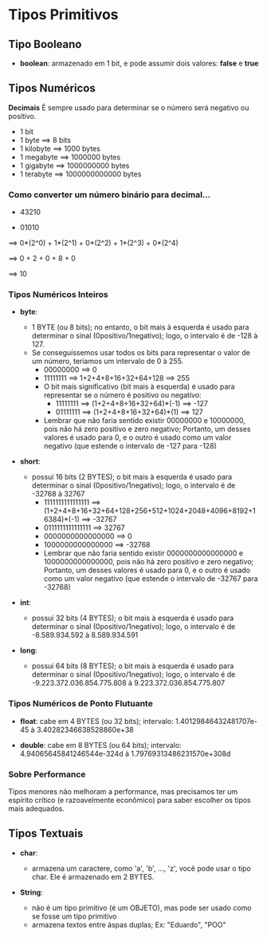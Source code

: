 # Tipos Primitivos

## Tipo Booleano

- **boolean**: armazenado em 1 bit, e pode assumir dois valores: **false** e **true**

## Tipos Numéricos

**Decimais**
É sempre usado para determinar se o número será negativo ou positivo.

- 1 bit
- 1 byte ==> 8 bits
- 1 kilobyte ==> 1000 bytes
- 1 megabyte ==> 1000000 bytes
- 1 gigabyte ==> 1000000000 bytes
- 1 terabyte ==> 1000000000000 bytes

### Como converter um número binário para decimal...

- 43210

- 01010 

==> 0*(2^0) + 1*(2^1) + 0*(2^2) + 1*(2^3) + 0*(2^4) 

==> 0 + 2 + 0 + 8 + 0

==> 10

### Tipos Numéricos Inteiros

- **byte**: 
    - 1 BYTE (ou 8 bits); no entanto, o bit mais à esquerda é usado para determinar o sinal (0positivo/1negativo); logo, o intervalo é de -128 à 127.
    - Se conseguíssemos usar todos os bits para representar o valor de um número, teríamos um intervalo de 0 à 255.
        - 00000000 ==> 0
        - 11111111 ==> 1+2+4+8+16+32+64+128 ==> 255
        - O bit mais significativo (bit mais à esquerda) é usado para representar se o número é positivo ou negativo:
            - 11111111 ==> (1+2+4+8+16+32+64)*(-1) ==> -127
            - 01111111 ==> (1+2+4+8+16+32+64)*(1) ==> 127
        - Lembrar que não faria sentido existir 00000000 e 10000000, pois não há zero positivo e zero negativo; Portanto, um desses valores é usado para 0, e o outro é usado como um valor negativo (que estende o intervalo de -127 para -128)

- **short**:
    - possui 16 bits (2 BYTES); o bit mais à esquerda é usado para determinar o sinal (0positivo/1negativo); logo, o intervalo é de -32768 à 32767
        - 1111111111111111 ==> (1+2+4+8+16+32+64+128+256+512+1024+2048+4096+8192+16384)*(-1) ==> -32767
        - 0111111111111111 ==> 32767
        - 0000000000000000 ==> 0
        - 1000000000000000 ==> -32768
        - Lembrar que não faria sentido existir 0000000000000000 e 1000000000000000, pois não há zero positivo e zero negativo; Portanto, um desses valores é usado para 0, e o outro é usado como um valor negativo (que estende o intervalo de -32767 para -32768)

- **int**: 
    - possui 32 bits (4 BYTES); o bit mais à esquerda é usado para determinar o sinal (0positivo/1negativo); logo, o intervalo é de -8.589.934.592 à 8.589.934.591

- **long**:
    - possui 64 bits (8 BYTES); o bit mais à esquerda é usado para determinar o sinal (0positivo/1negativo); logo, o intervalo é de -9.223.372.036.854.775.808 à 9.223.372.036.854.775.807
    
### Tipos Numéricos de Ponto Flutuante

- **float**: cabe em 4 BYTES (ou 32 bits); intervalo: 1.40129846432481707e-45 à 3.40282346638528860e+38 

- **double**: cabe em 8 BYTES (ou 64 bits); intervalo: 4.94065645841246544e-324d à 1.79769313486231570e+308d

### Sobre Performance

Tipos menores não melhoram a performance, mas precisamos ter um espírito crítico (e razoavelmente econômico) para saber escolher os tipos mais adequados.

## Tipos Textuais

- **char**: 
    - armazena um caractere, como 'a', 'b', ..., 'z', você pode usar o tipo char. Ele é armazenado em 2 BYTES.

- **String**: 
    - não é um tipo primitivo (é um OBJETO), mas pode ser usado como se fosse um tipo primitivo
    - armazena textos entre áspas duplas; Ex: "Eduardo", "POO"

